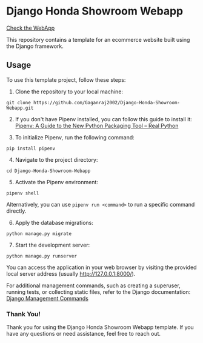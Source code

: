 # Django Honda Showroom Webapp

[Check the WebApp](http://gaganraj2002.pythonanywhere.com/)

This repository contains a template for an ecommerce website built using the Django framework.

## Usage

To use this template project, follow these steps:

1. Clone the repository to your local machine:

```
git clone https://github.com/Gaganraj2002/Django-Honda-Showroom-Webapp.git
```

2. If you don't have Pipenv installed, you can follow this guide to install it: [Pipenv: A Guide to the New Python Packaging Tool – Real Python](https://realpython.com/pipenv-guide/#:~:text=Pipenv%20is%20a%20packaging%20tool,a%20single%20command%20line%20tool.)

3. To initialize Pipenv, run the following command:

```
pip install pipenv
```

4. Navigate to the project directory:

```
cd Django-Honda-Showroom-Webapp
```

5. Activate the Pipenv environment:

```
pipenv shell
```

Alternatively, you can use `pipenv run <command>` to run a specific command directly.

6. Apply the database migrations:

```
python manage.py migrate
```

7. Start the development server:

```
python manage.py runserver
```

You can access the application in your web browser by visiting the provided local server address (usually http://127.0.0.1:8000/).

For additional management commands, such as creating a superuser, running tests, or collecting static files, refer to the Django documentation: [Django Management Commands](https://docs.djangoproject.com/en/3.2/ref/django-admin/)

### Thank You!

Thank you for using the Django Honda Showroom Webapp template. If you have any questions or need assistance, feel free to reach out.
